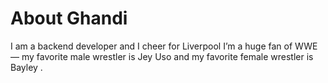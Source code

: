 # About Ghandi

I am a backend developer and I cheer for Liverpool
I’m a huge fan of WWE — my favorite male wrestler is Jey Uso and my favorite female wrestler is Bayley .

